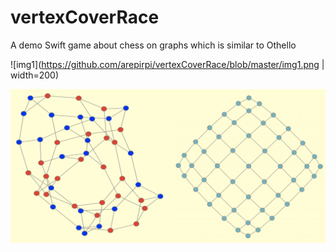 # vertexCoverRace
A demo Swift game about chess on graphs which is similar to Othello




![img1](https://github.com/arepirpi/vertexCoverRace/blob/master/img1.png | width=200)

![img2](https://github.com/arepirpi/vertexCoverRace/blob/master/img2.png)
